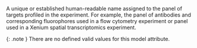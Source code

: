 A unique or established human-readable name assigned to the panel of targets profiled in the experiment. For example, the panel of antibodies and corresponding fluorophores used in a flow cytometry experiment or panel used in a Xenium spatial transcriptomics experiment.


{: .note }
There are no defined valid values for this model attribute.
